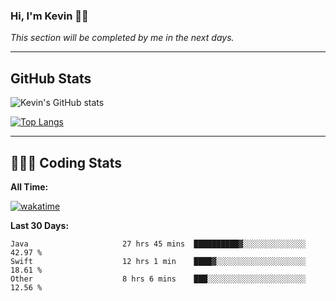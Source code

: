 ### Hi, I'm Kevin 👋🏻

_This section will be completed by me in the next days._


--- 
## GitHub Stats
![Kevin's GitHub stats](https://github-readme-stats.vercel.app/api?username=kevin-kraus&show_icons=true&theme=dark)

[![Top Langs](https://github-readme-stats.vercel.app/api/top-langs/?username=kevin-kraus&layout=compact&theme=dark)]()

---
## 🧑🏻‍💻 Coding Stats

**All Time:**

[![wakatime](https://wakatime.com/badge/user/2ee1869b-72a2-4c21-b5f7-e95432f5a1cf.svg?style=flat)](https://wakatime.com/@2ee1869b-72a2-4c21-b5f7-e95432f5a1cf)

**Last 30 Days:**

<!--START_SECTION:waka-->

```text
Java                     27 hrs 45 mins  ██████████▓░░░░░░░░░░░░░░   42.97 %
Swift                    12 hrs 1 min    ████▓░░░░░░░░░░░░░░░░░░░░   18.61 %
Other                    8 hrs 6 mins    ███░░░░░░░░░░░░░░░░░░░░░░   12.56 %
```

<!--END_SECTION:waka-->
